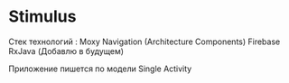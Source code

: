 # Stimulus

Стек технологий :
Moxy
Navigation (Architecture Components)
Firebase
RxJava (Добавлю в будущем)

Приложение пишется по модели Single Activity